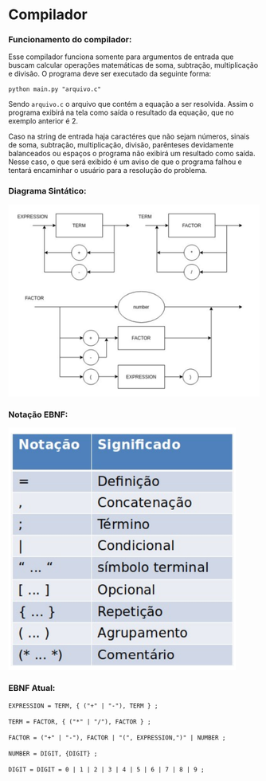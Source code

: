 # Compilador

### Funcionamento do compilador:

Esse compilador funciona somente para argumentos de entrada que buscam calcular operações matemáticas de soma, subtração, multiplicação e divisão. O programa deve ser executado da seguinte forma:

~~~
python main.py "arquivo.c"
~~~

Sendo ```arquivo.c``` o arquivo que contém a equação a ser resolvida. Assim o programa exibirá na tela como saída o resultado da equação, que no exemplo anterior é 2.

Caso na string de entrada haja caractéres que não sejam números, sinais de soma, subtração, multiplicação, divisão, parênteses devidamente balanceados ou espaços o programa não exibirá um resultado como saída. Nesse caso, o que será exibido é um aviso de que o programa falhou e tentará encaminhar o usuário para a resolução do problema.

### Diagrama Sintático:

<img src="Assets/DiagramaSintatico.png"/>

### Notação EBNF:

<img src="Assets/EBNF.png"/>

### EBNF Atual:

~~~
EXPRESSION = TERM, { ("+" | "-"), TERM } ;

TERM = FACTOR, { ("*" | "/"), FACTOR } ;

FACTOR = ("+" | "-"), FACTOR | "(", EXPRESSION,")" | NUMBER ;

NUMBER = DIGIT, {DIGIT} ;

DIGIT = DIGIT = 0 | 1 | 2 | 3 | 4 | 5 | 6 | 7 | 8 | 9 ;
~~~